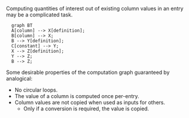 Computing quantities of interest out of existing column values in an entry may be a complicated task.

```mermaid
  graph BT
  A[column] --> X[definition];
  B[column] --> X;
  B --> Y[definition];
  C[constant] --> Y;
  X --> Z[definition];
  Y --> Z;
  B --> Z;
```
Some desirable properties of the computation graph guaranteed by analogical:

- No circular loops.
- The value of a column is computed once per-entry.
- Column values are not copied when used as inputs for others.
    - Only if a conversion is required, the value is copied.